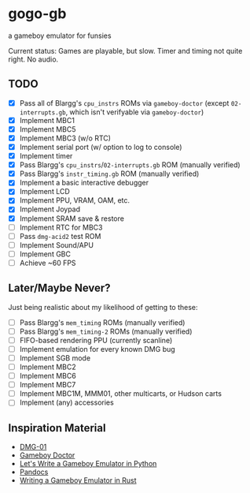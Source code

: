 # gogo-gb
a gameboy emulator for funsies

Current status: Games are playable, but slow. Timer and timing not quite right. No audio.

## TODO

- [X] Pass all of Blargg's `cpu_instrs` ROMs via `gameboy-doctor` (except `02-interrupts.gb`, which isn't verifyable via `gameboy-doctor`)
- [X] Implement MBC1
- [X] Implement MBC5
- [X] Implement MBC3 (w/o RTC)
- [X] Implement serial port (w/ option to log to console)
- [X] Implement timer
- [X] Pass Blargg's `cpu_instrs`/`02-interrupts.gb` ROM (manually verified)
- [X] Pass Blargg's `instr_timing.gb` ROM (manually verified)
- [X] Implement a basic interactive debugger
- [X] Implement LCD
- [X] Implement PPU, VRAM, OAM, etc.
- [X] Implement Joypad
- [X] Implement SRAM save & restore
- [ ] Implement RTC for MBC3
- [ ] Pass `dmg-acid2` test ROM
- [ ] Implement Sound/APU
- [ ] Implement GBC
- [ ] Achieve ~60 FPS

## Later/Maybe Never?

Just being realistic about my likelihood of getting to these:

- [ ] Pass Blargg's `mem_timing` ROMs (manually verified)
- [ ] Pass Blargg's `mem_timing-2` ROMs (manually verified)
- [ ] FIFO-based rendering PPU (currently scanline)
- [ ] Implement emulation for every known DMG bug
- [ ] Implement SGB mode
- [ ] Implement MBC2
- [ ] Implement MBC6
- [ ] Implement MBC7
- [ ] Implement MBC1M, MMM01, other multicarts, or Hudson carts
- [ ] Implement (any) accessories

## Inspiration Material

* [DMG-01](https://rylev.github.io/DMG-01/public/book/introduction.html)
* [Gameboy Doctor](https://github.com/robert/gameboy-doctor)
* [Let's Write a Gameboy Emulator in Python](https://www.inspiredpython.com/course/game-boy-emulator/let-s-write-a-game-boy-emulator-in-python)
* [Pandocs](https://gbdev.io/pandocs/About.html)
* [Writing a Gameboy Emulator in Rust](https://yushiomote.org/posts/gameboy-emu)
